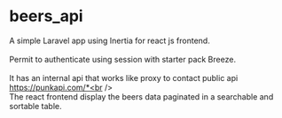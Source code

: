 # beers_api
A simple Laravel app using Inertia for react js frontend. <br />
<br />
Permit to authenticate using session with starter pack Breeze.<br />
<br />
It has an internal api that works like proxy  to contact public api  https://punkapi.com/*<br />
<br />
The react frontend display the beers data paginated in a searchable and sortable table.<br />
